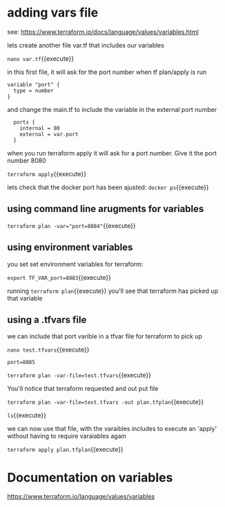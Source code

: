 #  adding vars file

see: https://www.terraform.io/docs/language/values/variables.html

lets create another file var.tf that includes our variables

`nano var.tf`{{execute}}

in this first file, it will ask for the port number when tf plan/apply is run



```
variable "port" {
  type = number
}
```

and change the main.tf to include the variable in the external port number

```
  ports {
    internal = 80
    external = var.port
  }
```

when you run terraform apply it will ask for a port number. Give it the port number 8080

`terraform apply`{{execute}}

lets check that the docker port has been ajusted:
`docker ps`{{execute}}

## using command line arugments for variables

`terraform plan -var="port=8084"`{{execute}}

## using environment variables

you set set environment variables for terraform:

`export TF_VAR_port=8083`{{execute}}

running `terraform plan`{{execute}} you'll see that terraform has picked up that variable


## using a .tfvars file

we can include that port varible in a tfvar file for terraform to pick up

`nano test.tfvars`{{execute}}

```
port=8085
```

`terraform plan -var-file=test.tfvars`{{execute}}

You'll notice that terraform requested and out put file

`terraform plan -var-file=test.tfvars -out plan.tfplan`{{execute}}

`ls`{{execute}}

we can now use that file, with the varaibles includes to execute an 'apply' without having to require varaiables again

`terraform apply plan.tfplan`{{execute}}

# Documentation on variables

https://www.terraform.io/language/values/variables




